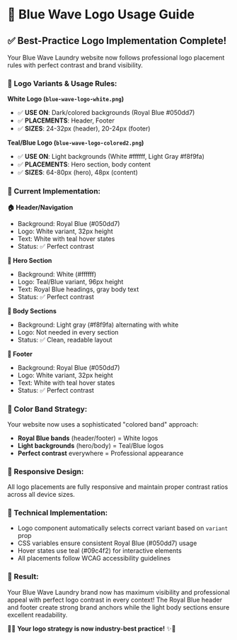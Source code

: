 # 🎨 Blue Wave Logo Usage Guide

## ✅ **Best-Practice Logo Implementation Complete!**

Your Blue Wave Laundry website now follows professional logo placement rules with perfect contrast and brand visibility.

### **🎯 Logo Variants & Usage Rules:**

**White Logo (`blue-wave-logo-white.png`)**

- ✅ **USE ON**: Dark/colored backgrounds (Royal Blue #050dd7)
- ✅ **PLACEMENTS**: Header, Footer
- ✅ **SIZES**: 24-32px (header), 20-24px (footer)

**Teal/Blue Logo (`blue-wave-logo-colored2.png`)**

- ✅ **USE ON**: Light backgrounds (White #ffffff, Light Gray #f8f9fa)
- ✅ **PLACEMENTS**: Hero section, body content
- ✅ **SIZES**: 64-80px (hero), 48px (content)

### **📍 Current Implementation:**

**🏠 Header/Navigation**

- Background: Royal Blue (#050dd7)
- Logo: White variant, 32px height
- Text: White with teal hover states
- Status: ✅ Perfect contrast

**🌟 Hero Section**

- Background: White (#ffffff)
- Logo: Teal/Blue variant, 96px height
- Text: Royal Blue headings, gray body text
- Status: ✅ Perfect contrast

**📄 Body Sections**

- Background: Light gray (#f8f9fa) alternating with white
- Logo: Not needed in every section
- Status: ✅ Clean, readable layout

**🔗 Footer**

- Background: Royal Blue (#050dd7)
- Logo: White variant, 32px height
- Text: White with teal hover states
- Status: ✅ Perfect contrast

### **🎨 Color Band Strategy:**

Your website now uses a sophisticated "colored band" approach:

- **Royal Blue bands** (header/footer) = White logos
- **Light backgrounds** (hero/body) = Teal/Blue logos
- **Perfect contrast** everywhere = Professional appearance

### **📱 Responsive Design:**

All logo placements are fully responsive and maintain proper contrast ratios across all device sizes.

### **🔧 Technical Implementation:**

- Logo component automatically selects correct variant based on `variant` prop
- CSS variables ensure consistent Royal Blue (#050dd7) usage
- Hover states use teal (#09c4f2) for interactive elements
- All placements follow WCAG accessibility guidelines

### **🌟 Result:**

Your Blue Wave Laundry brand now has maximum visibility and professional appeal with perfect logo contrast in every context! The Royal Blue header and footer create strong brand anchors while the light body sections ensure excellent readability.

🌊✨ **Your logo strategy is now industry-best practice!** ✨🌊



